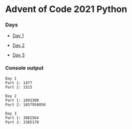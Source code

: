 # Advent of Code 2021 Python
### Days
* [Day 1](https://github.com/ukalto/AdventOfCode2021/tree/main/Day01)

* [Day 2](https://github.com/ukalto/AdventOfCode2021/tree/main/Day02)

* [Day 3](https://github.com/ukalto/AdventOfCode2021/tree/main/Day03)

### Console output
```
Day 1
Part 1: 1477
Part 2: 1523

Day 2
Part 1: 1693300
Part 2: 1857958050

Day 3
Part 1: 3882564
Part 2: 3385170
```
